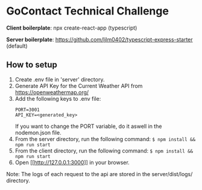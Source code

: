 # GoContact Technical Challenge

**Client boilerplate**: npx create-react-app (typescript)  

**Server boilerplate**: https://github.com/ljlm0402/typescript-express-starter (default)  

## How to setup
1. Create .env file in 'server' directory. 
2. Generate API Key for the Current Weather API from https://openweathermap.org/
3. Add the following keys to .env file:
   ```
   PORT=3001
   API_KEY=<generated_key>
   ```
   If you want to change the PORT variable, do it aswell in the nodemon.json file.
4. From the server directory, run the following command: 
   ```$ npm install && npm run start```
5. From the client directory, run the following command: 
   ```$ npm install && npm run start```
6. Open [[http://127.0.0.1:3000]] in your browser.

Note: The logs of each request to the api are stored in the server/dist/logs/ directory.